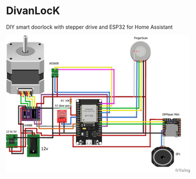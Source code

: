 # DivanLocK
DIY smart doorlock with stepper drive and ESP32 for Home Assistant

![DivanLock](https://github.com/Gura73/DivanLocK/blob/f7adedeea143fa247f7cf41e04878d6edbb960ab/DivanLock.png)
